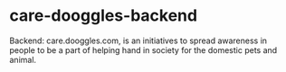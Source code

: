 # care-dooggles-backend
Backend:  care.dooggles.com, is an initiatives to spread awareness in people to be a part of helping hand in society for the domestic pets and animal.
